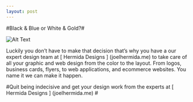 ```yaml
---
layout: post
---
```

#Black & Blue or White & Gold?#


![Alt Text](http://a.abcnews.com/images/Health/ht_color_dress_light_original_dark_jc_150227_16x9_992.jpg)


Luckily you don’t have to make that decision that’s why you have a our expert design team at [ Hermida Designs ] (joelhermida.me) to take care of all your graphic and web design from the color to the layout. From logos, business cards, flyers, to web applications, and ecommerce websites. You name it we can make it happen. 

#Quit being indecisive and get your design work from the experts at [ Hermida Designs ] (joelhermida.me) #
